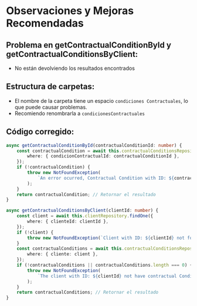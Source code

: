 # Observaciones y Mejoras Recomendadas

## Problema en getContractualConditionById y getContractualConditionsByClient:

- No están devolviendo los resultados encontrados

## Estructura de carpetas:

- El nombre de la carpeta tiene un espacio `condiciones Contractuales`, lo que puede causar problemas.
- Recomiendo renombrarla a `condicionesContractuales`

## Código corregido:

```typescript
async getContractualConditionById(contractualConditionId: number) {
    const contractualCondition = await this.contractualConditionsRepository.findOne({
        where: { condicionContractualId: contractualConditionId },
    });
    if (!contractualCondition) {
        throw new NotFoundException(
            `An error ocurred, Contractual Condition with ID: ${contractualConditionId} not found`,
        );
    }
    return contractualCondition; // Retornar el resultado
}

async getContractualConditionsByClient(clientId: number) {
    const client = await this.clientRepository.findOne({
        where: { clienteId: clientId },
    });
    if (!client) {
        throw new NotFoundException(`Client with ID: ${clientId} not found`);
    }
    const contractualConditions = await this.contractualConditionsRepository.find({
        where: { cliente: client },
    });
    if (!contractualConditions || contractualConditions.length === 0) {
        throw new NotFoundException(
            `The client with ID: ${clientId} not have contractual Conditions`,
        );
    }
    return contractualConditions; // Retornar el resultado
}
```
